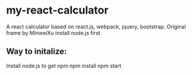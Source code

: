 # my-react-calculator
A react calculator based on react.js, webpack, jquery, bootstrap. Original frame by MinweiXu
install node.js first

## Way to initalize:

Install node.js to get npm
npm install
npm start
